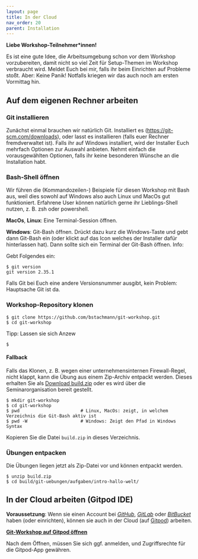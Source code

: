 ```yaml
---
layout: page
title: In der Cloud
nav_order: 20
parent: Installation
---
```


**Liebe Workshop-Teilnehmer*innen!**

Es ist eine gute Idee, die Arbeitsumgebung schon vor dem Workshop vorzubereiten, damit nicht so viel Zeit für Setup-Themen im Workshop verbraucht wird. Meldet Euch bei mir, falls ihr beim Einrichten auf Probleme stoßt. Aber: Keine Panik! Notfalls kriegen wir das auch noch am ersten Vormittag hin.

## Auf dem eigenen Rechner arbeiten

### Git installieren

Zunächst einmal brauchen wir natürlich Git. Installiert es (https://git-scm.com/downloads), oder lasst es installieren (falls euer Rechner fremdverwaltet ist). Falls ihr auf Windows installiert, wird der Installer Euch mehrfach Optionen zur Auswahl anbieten. Nehmt einfach die vorausgewählten Optionen, falls ihr keine besonderen Wünsche an die Installation habt.

### Bash-Shell öffnen

Wir führen die (Kommandozeilen-) Beispiele für diesen Workshop mit Bash aus, weil dies sowohl auf Windows also auch Linux und MacOs gut funktioniert. Erfahrene User können natürlich gerne ihr Lieblings-Shell nutzen, z. B. zsh oder powershell.

**MacOs**, **Linux**: Eine Terminal-Session öffnen.

**Windows**: Git-Bash öffnen. Drückt dazu kurz die Windows-Taste und gebt dann Git-Bash ein (oder klickt auf das Icon welches der Installer dafür hinterlassen hat). Dann sollte sich ein Terminal der Git-Bash öffnen. Info: 

Gebt Folgendes ein:

    $ git version
    git version 2.35.1

Falls Git bei Euch eine andere Versionsnummer ausgibt, kein Problem: Hauptsache Git ist da.


### Workshop-Repository klonen

    $ git clone https://github.com/bstachmann/git-workshop.git
    $ cd git-workshop

Tipp: Lassen sie sich Anzew

    $

    
#### Fallback

Falls das Klonen, z. B. wegen einer unternehmensinternen Firewall-Regel, nicht klappt, kann die Übung aus einem Zip-Archiv entpackt werden. Dieses erhalten Sie als [Download build.zip](https://github.com/bstachmann/git-workshop/raw/main/build.zip) oder es wird über die Seminarorganisation bereit gestellt.

    $ mkdir git-workshop
    $ cd git-workshop
    $ pwd                       # Linux, MacOs: zeigt, in welchem Verzeichnis die Git-Bash aktiv ist
    $ pwd -W                    # Windows: Zeigt den Pfad in Windows Syntax
 
Kopieren Sie die Datei `build.zip` in dieses Verzeichnis.

### Übungen entpacken

Die Übungen liegen jetzt als Zip-Datei vor und können entpackt werden.

    $ unzip build.zip
    $ cd build/git-uebungen/aufgaben/intro-hallo-welt/
    

## In der Cloud arbeiten (Gitpod IDE)

**Voraussetzung**: Wenn sie einen Account bei [*GitHub*](https://github.com), [*GitLab*](https://gitlab.com) oder [*BitBucket*](https://bitbucket.com) haben (oder einrichten), können sie auch in der Cloud (auf [Gitpod](https://gitpod.io)) arbeiten.

[**Git-Workshop auf Gitpod öffnen**](https://gitpod.io#https://github.com/bstachmann/git-workshop)

Nach dem Öffnen, müssen Sie sich ggf. anmelden, und  Zugriffsrechte für die Gitpod-App gewähren.


